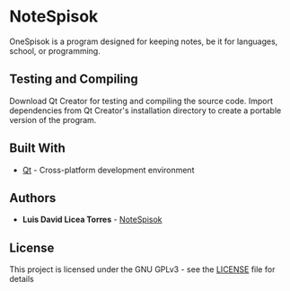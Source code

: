 # NoteSpisok

OneSpisok is a program designed for keeping notes, be it for languages, school, or programming. 

## Testing and Compiling

Download Qt Creator for testing and compiling the source code. Import 
dependencies from Qt Creator's installation directory to create a 
portable version of the program. 

## Built With

* [Qt](https://www.qt.io/) - Cross-platform development environment

## Authors

* **Luis David Licea Torres** - [NoteSpisok](https://github.com/PurpleBooth)

## License

This project is licensed under the  GNU GPLv3 - see the [LICENSE](https://github.com/Luis-Licea/NoteSpisok) file for details

